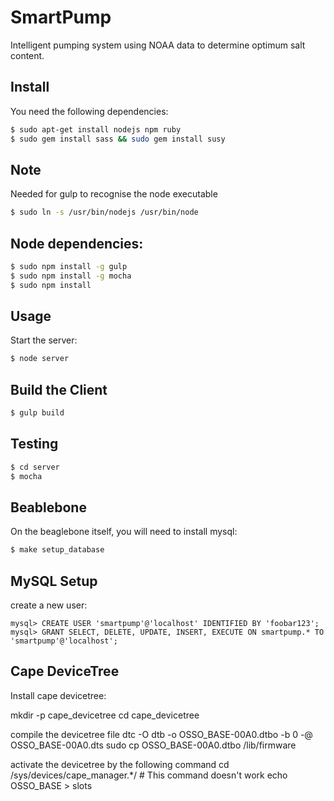 # SmartPump

Intelligent pumping system using NOAA data to determine optimum salt content.

## Install

You need the following dependencies:

```sh
$ sudo apt-get install nodejs npm ruby
$ sudo gem install sass && sudo gem install susy
```
## Note

Needed for gulp to recognise the node executable

```sh
$ sudo ln -s /usr/bin/nodejs /usr/bin/node
```

## Node dependencies:

```sh
$ sudo npm install -g gulp
$ sudo npm install -g mocha
$ sudo npm install
```

## Usage

Start the server:

```sh
$ node server
```

## Build the Client

```sh
$ gulp build
```

## Testing

```sh
$ cd server
$ mocha
```

## Beablebone

On the beaglebone itself, you will need to install mysql:

```sh
$ make setup_database
```

## MySQL Setup

create a new user:

```mysql
mysql> CREATE USER 'smartpump'@'localhost' IDENTIFIED BY 'foobar123';
mysql> GRANT SELECT, DELETE, UPDATE, INSERT, EXECUTE ON smartpump.* TO 'smartpump'@'localhost';
```

## Cape DeviceTree

Install cape devicetree:

mkdir -p cape_devicetree
cd cape_devicetree

compile the devicetree file
dtc -O dtb -o OSSO_BASE-00A0.dtbo -b 0 -@ OSSO_BASE-00A0.dts
sudo cp OSSO_BASE-00A0.dtbo /lib/firmware

activate the devicetree by the following command
cd /sys/devices/cape_manager.*/ # This command doesn't work
echo OSSO_BASE > slots